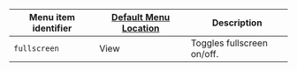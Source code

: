 | Menu item identifier | [Default Menu Location]({{site.baseurl}}/configure/editor-appearance/#examplethetinymcedefaultmenuitems) | Description                |
|----------------------|----------------------------------------------------------------------------------------------------------|----------------------------|
| `fullscreen`         | View                                                                                                     | Toggles fullscreen on/off. |
